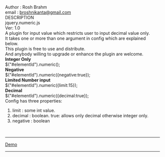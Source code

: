  Author : Rosh Brahm<br/>
 email  : broshnikanta@gmail.com<br/>
 DESCRIPTION<br/>
 jquery.numeric.js<br/>
 Ver: 1.0<br/>
 A plugin for input value which restricts user to input decimal value only.<br/>
 It takes one or more than one argument in config which are explained below.<br/>
 This plugin is free to use and distribute.<br/>
 And anybody willing to upgrade or enhance the plugin are welcome.<br/>
 <b>Integer Only</b><br/>
 $("#elementId").numeric();<br/>
 <b>Negative </b><br/>
 $("#elementId").numeric({negative:true});<br/>
 <b>Limited Number input</b><br/>
 $("#elementId").numeric({limit:15});<br/>
 <b>Decimal</b><br/>
 $("#elementId").numeric({decimal:true});<br/>
 Config has three properties:<br/>
 1) limit : some int value.<br/>
 2) decimal : boolean. true: allows only decimal otherwise integer only.<br/>
 3) negative : boolean <br/>
 </br>
 <hr/>
 <a href="http://embed.plnkr.co/2pwuJSrD9twIHkU3YuLO/preview" target="_blank">Demo</a>
 <br/>
 <hr/>
